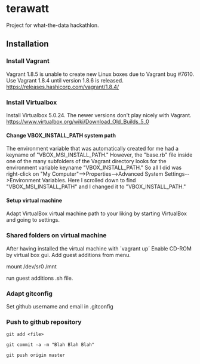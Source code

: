 # terawatt
Project for what-the-data hackathlon.


## Installation

### Install Vagrant

Vagrant 1.8.5 is unable to create new Linux boxes due to Vagrant bug #7610. 
Use Vagrant 1.8.4 until version 1.8.6 is released.
https://releases.hashicorp.com/vagrant/1.8.4/

### Install Virtualbox

Install Virtualbox 5.0.24. The newer versions don't play nicely with Vagrant.
https://www.virtualbox.org/wiki/Download_Old_Builds_5_0

#### Change VBOX_INSTALL_PATH system path

The environment variable that was automatically created for me had a keyname of "VBOX_MSI_INSTALL_PATH." However, the "base.rb" file inside one of the many subfolders of the Vagrant directory looks for the environment variable keyname "VBOX_INSTALL_PATH." So all I did was right-click on "My Computer"-->Properties-->Advanced System Settings-->Environment Variables. Here I scrolled down to find "VBOX_MSI_INSTALL_PATH" and I changed it to "VBOX_INSTALL_PATH."

#### Setup virtual machine

Adapt VirtualBox virtual machine path to your liking by starting VirtualBox and going to settings.

### Shared folders on virtual machine

After having installed the virtual machine with ´vagrant up´
Enable CD-ROM by virtual box gui. 
Add guest additions from menu. 

  mount /dev/sr0 /mnt

run guest additions .sh file.

### Adapt gitconfig ###

Set github username and email in .gitconfig

### Push to github repository

```git add <file>```

```git commit -a -m "Blah Blah Blah"```

```git push origin master```
